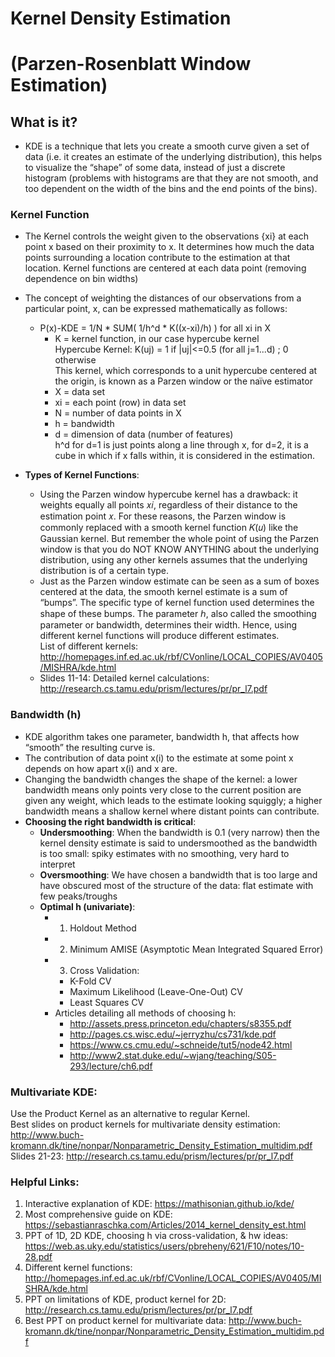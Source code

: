 # Kernel Density Estimation 
# (Parzen-Rosenblatt Window Estimation)

## What is it?
  * KDE is a technique that lets you create a smooth curve given a set of data (i.e. it creates an estimate of the underlying distribution), this helps to visualize the “shape” of some data, instead of just a discrete histogram (problems with histograms are that they are not smooth, and too dependent on the width of the bins and the end points of the bins).

### Kernel Function
  * The Kernel controls the weight given to the observations {xi} at each point x based on their proximity to x. It determines how much the data points surrounding a location contribute to the estimation at that location. Kernel functions are centered at each data point (removing dependence on bin widths)
  * The concept of weighting the distances of our observations from a particular point, x, can be expressed mathematically as follows:
    * P(x)-KDE = 1/N * SUM( 1/h^d * K((x-xi)/h) ) for all xi in X 
      * K = kernel function, in our case hypercube kernel\
      Hypercube Kernel:  K(uj) = 1 if |uj|<=0.5 (for all j=1...d) ; 0 otherwise\
      This kernel, which corresponds to a unit hypercube centered at the origin,
is known as a Parzen window or the naïve estimator
      * X = data set
      * xi = each point (row) in data set
      * N = number of data points in X
      * h = bandwidth
      * d = dimension of data (number of features) \
      h^d for d=1 is just points along a line through x, for d=2, it is a cube in which if x falls within, it is considered in the estimation.
    
  * **Types of Kernel Functions**:
    * Using the Parzen window hypercube kernel has a drawback: it weights equally all points 𝑥𝑖, regardless of their distance to the estimation point 𝑥. For these reasons, the Parzen window is commonly replaced with a smooth kernel function 𝐾(𝑢) like the Gaussian kernel. But remember the whole point of using the Parzen window is that you do NOT KNOW ANYTHING about the underlying distribution, using any other kernels assumes that the underlying distribution is of a certain type.
    * Just as the Parzen window estimate can be seen as a sum of boxes centered at the data, the smooth kernel estimate is a sum of “bumps”. The specific type of kernel function used determines the shape of these bumps. The parameter ℎ, also called the smoothing parameter or bandwidth, determines their width. Hence, using different kernel functions will produce different estimates.\
    List of different kernels: http://homepages.inf.ed.ac.uk/rbf/CVonline/LOCAL_COPIES/AV0405/MISHRA/kde.html
    * Slides 11-14: Detailed kernel calculations: http://research.cs.tamu.edu/prism/lectures/pr/pr_l7.pdf

### Bandwidth (h)
  * KDE algorithm takes one parameter, bandwidth h, that affects how “smooth” the resulting curve is.
  * The contribution of data point x(i) to the estimate at some point x depends on how apart x(i) and x are.
  * Changing the bandwidth changes the shape of the kernel: a lower bandwidth means only points very close to the current position are given any weight, which leads to the estimate looking squiggly; a higher bandwidth means a shallow kernel where distant points can contribute.
  * **Choosing the right bandwidth is critical**:
    * **Undersmoothing**: When the bandwidth is 0.1 (very narrow) then the kernel density estimate is said to undersmoothed as the bandwidth is too small: spiky estimates with no smoothing, very hard to interpret
    * **Oversmoothing**: We have chosen a bandwidth that is too large and have obscured most of the structure of the data: flat estimate with few peaks/troughs
    * **Optimal h (univariate)**:
      * 1. Holdout Method 
      * 2. Minimum AMISE (Asymptotic Mean Integrated Squared Error)
      * 3. Cross Validation:
        * K-Fold CV
        * Maximum Likelihood (Leave-One-Out) CV
        * Least Squares CV
      * Articles detailing all methods of choosing h:
        * http://assets.press.princeton.edu/chapters/s8355.pdf
        * http://pages.cs.wisc.edu/~jerryzhu/cs731/kde.pdf
        * https://www.cs.cmu.edu/~schneide/tut5/node42.html
        * http://www2.stat.duke.edu/~wjang/teaching/S05-293/lecture/ch6.pdf
      
### Multivariate KDE:
Use the Product Kernel as an alternative to regular Kernel. \
Best slides on product kernels for multivariate density estimation: http://www.buch-kromann.dk/tine/nonpar/Nonparametric_Density_Estimation_multidim.pdf  \
Slides 21-23: http://research.cs.tamu.edu/prism/lectures/pr/pr_l7.pdf

### Helpful Links:
1. Interactive explanation of KDE: https://mathisonian.github.io/kde/
2. Most comprehensive guide on KDE: https://sebastianraschka.com/Articles/2014_kernel_density_est.html
3. PPT of 1D, 2D KDE, choosing h via cross-validation, & hw ideas: https://web.as.uky.edu/statistics/users/pbreheny/621/F10/notes/10-28.pdf
4. Different kernel functions: http://homepages.inf.ed.ac.uk/rbf/CVonline/LOCAL_COPIES/AV0405/MISHRA/kde.html
5. PPT on limitations of KDE, product kernel for 2D: http://research.cs.tamu.edu/prism/lectures/pr/pr_l7.pdf
6. Best PPT on product kernel for multivariate data: http://www.buch-kromann.dk/tine/nonpar/Nonparametric_Density_Estimation_multidim.pdf
